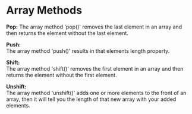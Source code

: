 # Array Methods  
**Pop:**
The array method 'pop()' removes the last element in an array and then returns the element without the last element.   

**Push:**  
The array method 'push()' results in that elements length property.  

**Shift:**  
The array method 'shift()' removes the first element in an array and then returns the element without the first element.   

**Unshift:**  
The array method 'unshift()' adds one or more elements to the front of an array, then it will tell you the length of that new array with your added elements.
